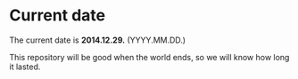 # Current date

The current date is **2014.12.29.** (YYYY.MM.DD.)

This repository will be good when the world ends, so we will know how long it lasted.